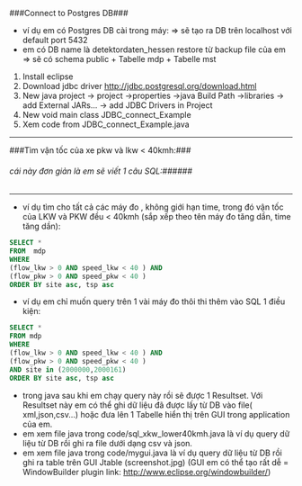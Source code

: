###Connect to Postgres DB###

- ví dụ em có Postgres DB cài trong máy: => sẽ tạo ra DB trên localhost với default port 5432
- em có DB name là detektordaten_hessen restore từ backup file của em => sẽ có schema public + Tabelle mdp + Tabelle mst
1. Install eclipse
2. Download jdbc driver http://jdbc.postgresql.org/download.html
3. New java project -> project ->properties ->java Build Path ->libraries -> add External JARs... -> add JDBC Drivers in Project 
4. New void main class JDBC_connect_Example
5. Xem code from JDBC_connect_Example.java 
***

###Tìm vận tốc của xe pkw và lkw < 40kmh:###
###### cái này đơn giản là em sẽ viết 1 câu SQL:######
--------------
- ví dụ tìm cho tất cả các máy đo , không giới hạn time, trong đó vận tốc của LKW và PKW đều < 40kmh (sắp xếp theo tên máy đo tăng dần, time tăng dần):
``````SQL
SELECT * 
FROM  mdp 
WHERE 
(flow_lkw > 0 AND speed_lkw < 40 ) AND 
(flow_pkw > 0 AND speed_pkw < 40 ) 
ORDER BY site asc, tsp asc 
``````
- ví dụ em chỉ muốn query trên 1 vài máy đo thôi thi thêm vào SQL 1 điều kiện:
````SQL
SELECT * 
FROM mdp 
WHERE 
(flow_lkw > 0 AND speed_lkw < 40 ) AND 
(flow_pkw > 0 AND speed_pkw < 40 ) 
AND site in (2000000,2000161)
ORDER BY site asc, tsp asc
````
- trong java sau khi em chạy query này rồi sẽ được 1 Resultset. Với Resultset này em có thể ghi dữ liệu đã được lấy từ DB vào file( xml,json,csv...) hoặc đưa lên 1 Tabelle hiển thị trên GUI trong application của em.
- em xem file java trong code/sql_xkw_lower40kmh.java là ví dụ query dữ liệu từ DB rồi ghi ra file dưới dạng csv và json.
- em xem file java trong code/mygui.java là ví dụ query dữ liệu từ DB rồi ghi ra table trên GUI Jtable (screenshot.jpg) (GUI em có thể tạo rất dễ = WindowBuilder plugin link: http://www.eclipse.org/windowbuilder/)
